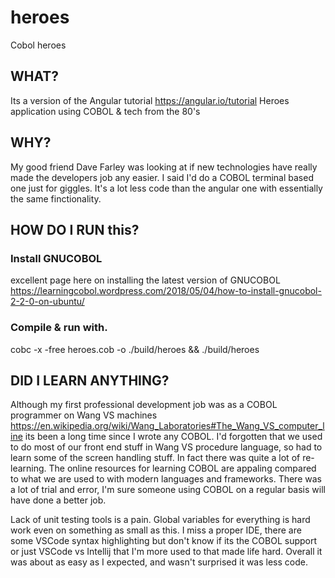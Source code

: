 # heroes
Cobol heroes 

## WHAT?

Its a version of the Angular tutorial https://angular.io/tutorial Heroes application using COBOL & tech from the 80's

## WHY?

My good friend Dave Farley was looking at if new technologies have really made the developers job any easier.
I said I'd do a COBOL terminal based one just for giggles.
It's a lot less code than the angular one with essentially the same finctionality.

## HOW DO I RUN this?

### Install GNUCOBOL  

excellent page here on installing the latest version of GNUCOBOL https://learningcobol.wordpress.com/2018/05/04/how-to-install-gnucobol-2-2-0-on-ubuntu/

### Compile & run with.

cobc -x -free heroes.cob -o ./build/heroes && ./build/heroes

## DID I LEARN ANYTHING?

Although my first professional development job was as a COBOL programmer on Wang VS machines https://en.wikipedia.org/wiki/Wang_Laboratories#The_Wang_VS_computer_line its been a long time since I wrote any COBOL.
I'd forgotten that we used to do most of our front end stuff in Wang VS procedure language, so had to learn some of the screen handling stuff.
In fact there was quite a lot of re-learning.
The online resources for learning COBOL are appaling compared to what we are used to with modern languages and frameworks. There was a lot of trial and error, I'm sure someone using COBOL on a regular basis will have done a better job.

Lack of unit testing tools is a pain.
Global variables for everything is hard work even on something as small as this. 
I miss a proper IDE, there are some VSCode syntax highlighting but don't know if its the COBOL support or just VSCode vs Intellij that I'm more used to that made life hard.
Overall it was about as easy as I expected, and wasn't surprised it was less code.
